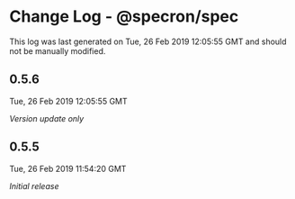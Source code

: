 # Change Log - @specron/spec

This log was last generated on Tue, 26 Feb 2019 12:05:55 GMT and should not be manually modified.

## 0.5.6
Tue, 26 Feb 2019 12:05:55 GMT

*Version update only*

## 0.5.5
Tue, 26 Feb 2019 11:54:20 GMT

*Initial release*

